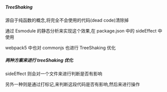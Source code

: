 ##### TreeShaking

源自于纯函数的概念,将完全不会使用的代码(dead code)清除掉

通过 Esmodule 的静态分析来实现这个效果,在 package.json 中的 sideEffect 中使用

webpack5 中也对 commonjs 也进行 TreeShaking 优化

##### 两种方案来进行 treeShaking 优化

sideEffect 则会对一个文件来进行判断是否有影响

另外一种则是通过打标记,来判断这段代码是否有影响,然后来进行操作
